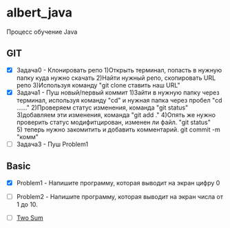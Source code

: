 # albert_java
Процесс обучение Java 


## GIT
- [x] Задача0 - Клонировать репо 
    1)Открыть терминал, попасть в нужную папку куда нужно скачать
    2)Найти нужный репо, скопировать URL репо
    3)Используя команду "git clone ставить наш URL"
- [x] Задача1 - Пуш новый/первый коммит 
    1)Зайти в нужную папку через терминал, используя команду "cd" и нужная папка через пробел "cd ......"
    2)Проверяем статус изменения, команда "git status"
    3)добавляем эти изменения, команда "git add ."
    4)Опять же нужно проверить статус модифитцирован, изменен ли файл. "git status"
    5) теперь нужно закомитить и добавить комментарий. git commit -m "комм"
- [ ] Задача3 - Пуш Problem1
 
## Basic
- [x] Problem1 - Напишите программу, которая выводит на экран цифру 0
- [ ] Problem2 - Напишите программу, которая выводит на экран числа от 1 до 10.













- [ ] [Two Sum](https://leetcode.com/problems/two-sum/)
